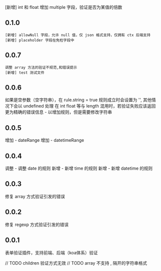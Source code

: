 [新增] int 和 float 增加 multiple 字段，验证是否为某值的倍数

## 0.1.0
    [新增] allowNull 字段，允许 null 值，仅 json 格式支持，仅拥有 ctx 后端支持
    [新增] placeholder 字段在免检字段中
    
## 0.0.7
    调整 array 方法的验证不规范,和错误提示    
    [新增] test 测试文件

## 0.0.6
如果是空参数（空字符串），在 rule.string = true 规则成立时会设置为 '', 其他情况下会以 undefined 处理
在 int float 等与 length 混用时，若验证失败应该返回更为精确的错误信息
    - 以增加规则，但是需要修改字符串

## 0.0.5
增加 - dateRange
增加 - datetimeRange

## 0.0.4
调整 - 调整 date 的规则
新增 - 新增 time 的规则
新增 - 新增 datetime 的规则

## 0.0.3
修复 array 方式验证引发的错误

## 0.0.2
修复 regexp 方式验证引发的错误

## 0.0.1
表单验证插件，支持前端、后端（koa体系）验证

// TODO children 验证方式无效
// TODO array 不支持 , 隔开的字符串格式